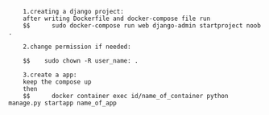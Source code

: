         1.creating a django project:
        after writing Dockerfile and docker-compose file run
        $$      sudo docker-compose run web django-admin startproject noob .

        2.change permission if needed:

        $$    sudo chown -R user_name: .

        3.create a app:
        keep the compose up
        then
        $$      docker container exec id/name_of_container python manage.py startapp name_of_app
